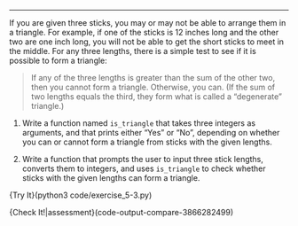 -------------


If you are given three sticks, you may or may not be able to arrange them in a triangle. For example, if one of the sticks is 12 inches long and the other two are one inch long, you will not be able to get the short sticks to meet in the middle. For any three lengths, there is a simple test to see if it is possible to form a triangle:

> If any of the three lengths is greater than the sum of the other two, then you cannot form a triangle. Otherwise, you can. (If the sum of two lengths equals the third, they form what is called a “degenerate” triangle.)

1.  Write a function named `is_triangle` that takes three integers as arguments, and that prints either “Yes” or “No”, depending on whether you can or cannot form a triangle from sticks with the given lengths.

2.  Write a function that prompts the user to input three stick lengths, converts them to integers, and uses `is_triangle` to check whether sticks with the given lengths can form a triangle.

{Try It}(python3 code/exercise_5-3.py)

{Check It!|assessment}(code-output-compare-3866282499)
